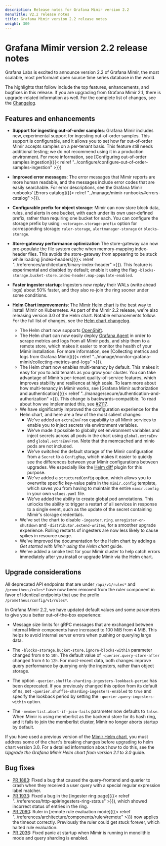 ```yaml
---
description: Release notes for Grafana Mimir version 2.2
menuTitle: V2.2 release notes
title: Grafana Mimir version 2.2 release notes
weight: 300
---
```


# Grafana Mimir version 2.2 release notes

Grafana Labs is excited to announce version 2.2 of Grafana Mimir, the most scalable, most performant open source time series database in the world.

The highlights that follow include the top features, enhancements, and bugfixes in this release. If you are upgrading from Grafana Mimir 2.1, there is upgrade-related information as well.
For the complete list of changes, see the [Changelog](https://github.com/grafana/mimir/blob/main/CHANGELOG.md).

## Features and enhancements

- **Support for ingesting out-of-order samples**: Grafana Mimir includes new, experimental support for ingesting out-of-order samples.
  This support is configurable, and it allows you to set how far out-of-order Mimir accepts samples on a per-tenant basis.
  This feature still needs additional testing; we do not recommend using it in a production environment.
  For more information, see [Configuring out-of-order samples ingestion]({{< relref "../configure/configure-out-of-order-samples-ingestion" >}})

- **Improved error messages**: The error messages that Mimir reports are more human readable, and the messages include error codes that are easily searchable.
  For error descriptions, see the Grafana Mimir runbooks’ [Errors catalog]({{< relref "../manage/mimir-runbooks#errors-catalog" >}}).

- **Configurable prefix for object storage**: Mimir can now store block data, rules, and alerts in one bucket, with each under its own user-defined prefix, rather than requiring one bucket for each.
  You can configure the storage prefix by using `-<storage>.storage-prefix` option for corresponding storage: `ruler-storage`, `alertmanager-storage` or `blocks-storage`.

- **Store-gateway performance optimization**
  The store-gateway can now pre-populate the file system cache when memory-mapping index-header files.
  This avoids the store-gateway from appearing to be stuck while loading [index-headers]({{< relref "../references/architecture/binary-index-header" >}}).
  This feature is experimental and disabled by default; enable it using the flag `-blocks-storage.bucket-store.index-header.map-populate-enabled`.

- **Faster ingester startup**: Ingesters now replay their WALs (write ahead logs) about 50% faster, and they also re-join the ring sooner under some conditions.

- **Helm Chart improvements**: The [Mimir Helm chart](https://github.com/grafana/mimir/tree/main/operations/helm/charts/mimir-distributed) is the best way to install Mimir on Kubernetes. As part of the Mimir 2.2 release, we're also releasing version 3.0 of the Helm chart. Notable enhancements follow. For the full list of changes, see the [Helm chart changelog](https://github.com/grafana/mimir/tree/main/operations/helm/charts/mimir-distributed/CHANGELOG.md).
  - The Helm chart now supports [OpenShift](https://www.redhat.com/en/technologies/cloud-computing/openshift).
  - The Helm chart can now easily deploy [Grafana Agent](https://github.com/grafana/agent) in order to scrape metrics and logs from all Mimir pods, and ship them to a remote store, which makes it easier to monitor the health of your Mimir installation. For more information, see [Collecting metrics and logs from Grafana Mimir]({{< relref "../manage/monitor-grafana-mimir/collecting-metrics-and-logs" >}}).
  - The Helm chart now enables multi-tenancy by default. This makes it easy for you to add tenants as you grow your cluster. You can take advantage of Mimir's per-tenant quality-of-service features, which improves stability and resilience at high scale. To learn more about how multi-tenancy in Mimir works, see [Grafana Mimir authorization and authentication]({{< relref "../manage/secure/authentication-and-authorization" >}}). This change is backwards-compatible. To read about how we implemented this, see [#2117](https://github.com/grafana/mimir/pull/2117).
  - We have significantly improved the configuration experience for the Helm chart, and here are a few of the most salient changes:
    - We've added an `extraEnvFrom` capability to all Mimir services to enable you to inject secrets via environment variables.
    - We've made it possible to globally set environment variables and inject secrets across all pods in the chart using `global.extraEnv` and `global.extraEnvFrom`. Note that the memcached and minio pods are not included.
    - We've switched the default storage of the Mimir configuration from a `Secret` to a `ConfigMap`, which makes it easier to quickly see the differences between your Mimir configurations between upgrades. We especially like the [Helm diff](https://github.com/databus23/helm-diff) plugin for this purpose.
    - We've added a `structuredConfig` option, which allows you to overwrite specific key-value pairs in the `mimir.config` template, which saves you from having to maintain the entire `mimir.config` in your own `values.yaml` file.
    - We've added the ability to create global pod annotations. This unlocks the ability to trigger a restart of all services in response to a single event, such as the update of the secret containing Mimir's storage credentials.
  - We've set the chart to disable `-ingester.ring.unregister-on-shutdown` and `-distributor.extend-writes`, for a smoother upgrade experience. Rolling restarts of ingesters are now less likely to cause spikes in resource usage.
  - We've improved the documentation for the Helm chart by adding a _Get started with Mimir using the Helm chart_ guide.
  - We've added a smoke test for your Mimir cluster to help catch errors immediately after you install or upgrade Mimir via the Helm chart.

## Upgrade considerations

All deprecated API endpoints that are under `/api/v1/rules*` and `/prometheus/rules*` have now been removed from the ruler component in favor of identical endpoints that use the prefix `/prometheus/config/v1/rules*`.

In Grafana Mimir 2.2, we have updated default values and some parameters to give you a better out-of-the-box experience:

- Message size limits for gRPC messages that are exchanged between internal Mimir components have increased to 100 MiB from 4 MiB.
  This helps to avoid internal server errors when pushing or querying large data.

- The `-blocks-storage.bucket-store.ignore-blocks-within` parameter changed from `0` to `10h`.
  The default value of `-querier.query-store-after` changed from `0` to `12h`.
  For most-recent data, both changes improve query performance by querying only the ingesters, rather than object storage.

- The option `-querier.shuffle-sharding-ingesters-lookback-period` has been deprecated.
  If you previously changed this option from its default of `0s`, set `-querier.shuffle-sharding-ingesters-enabled` to `true` and specify the lookback period by setting the `-querier.query-ingesters-within` option.

- The `-memberlist.abort-if-join-fails` parameter now defaults to `false`.
  When Mimir is using memberlist as the backend store for its hash ring, and it fails to join the memberlist cluster, Mimir no longer aborts startup by default.

If you have used a previous version of the [Mimir Helm chart](https://github.com/grafana/mimir/tree/main/operations/helm/charts/mimir-distributed), you must address some of the chart's breaking changes before upgrading to helm chart version 3.0. For a detailed information about how to do this, see the _Upgrade the Grafana Mimir Helm chart from version 2.1 to 3.0_ guide.

## Bug fixes

- [PR 1883](https://github.com/grafana/mimir/pull/1883): Fixed a bug that caused the query-frontend and querier to crash when they received a user query with a special regular expression label matcher.
- [PR 1933](https://github.com/grafana/mimir/pull/1933): Fixed a bug in the [ingester ring page]({{< relref "../references/http-api#ingesters-ring-status" >}}), which showed incorrect status of entries in the ring.
- [PR 2090](https://github.com/grafana/mimir/pull/2090): Ruler in [remote rule evaluation mode]({{< relref "../references/architecture/components/ruler#remote" >}}) now applies the timeout correctly. Previously the ruler could get stuck forever, which halted rule evaluation.
- [PR 2036](https://github.com/grafana/mimir/pull/2036): Fixed panic at startup when Mimir is running in monolithic mode and query sharding is enabled.
